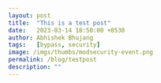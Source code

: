 ```yaml
---
layout: post
title:  "This is a test post"
date:   2023-03-14 18:50:00 +0530
author: Abhishek Bhujang
tags:   [bypass, security]
image: /imgs/thumbs/modsecurity-event.png
permalink: /blog/testpost
description: ""  
---
```

